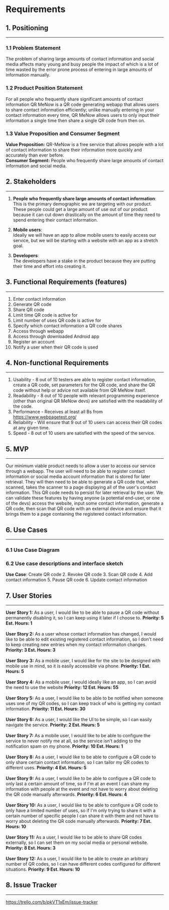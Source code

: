 # Requirements
## 1. Positioning
___
### 1.1 Problem Statement
The problem of sharing large amounts of contact information and social media affects many young and busy
people the impact of which is a lot of time wasted by the error prone process of entering in large amounts of
information manually.
### 1.2 Product Position Statement
For all people who frequently share significant amounts of contact information QR MeNow is a QR code
generating webapp that allows users to share contact information efficiently; unlike manually entering
in your contact information every time, QR MeNow allows users to only input their information a single
time then share a single QR code from then on.
### 1.3 Value Proposition and Consumer Segment
**Value Proposition:** QR-MeNow is a free service that allows people with a lot of contact information to
share their information more quickly and accurately than ever before. <br>
**Consumer Segment:** People who frequently share large amounts of contact information and social media.
## 2. Stakeholders
___
1. __People who frequently share large amounts of contact information__: <br>
   This is the primary demographic we are targeting with our product. These people could get a large amount of
   use out of our product because it can cut down drastically on the amount of time they need to spend entering
   their contact information.

2. __Mobile users__: <br>
   Ideally we will have an app to allow mobile users to easily access our service, but we will be starting with
   a website with an app as a stretch goal.

2. __Developers__: <br>
   The developers have a stake in the product because they are putting their time and effort into creating it.
## 3. Functional Requirements (features)
___
1. Enter contact information
2. Generate QR code
3. Share QR code
4. Limit time QR code is active for
5. Limit number of uses QR code is active for
6. Specify which contact information a QR code shares
7. Access through webapp
8. Access through downloaded Android app
9. Register an account
10. Notify a user when their QR code is used
## 4. Non-functional Requirements
___
1. Usability - 8 out of 10 testers are able to register contact information, create a QR code, set parameters
   for the QR code, and share the QR code without help or advice not available from QR MeNow itself.
2. Readability - 8 out of 10 people with relevant programming experience (other than original QR MeNow devs)
   are satisfied with the readability of the code.
3. Performance - Receives at least all Bs from https://www.webpagetest.org/
4. Reliability - Will ensure that 9 out of 10 users can access their QR codes at any given time.
5. Speed - 8 out of 10 users are satisfied with the speed of the service.
## 5. MVP
___
Our minimum viable product needs to allow a user to access our service through a webapp. The user will need to be
able to register contact information or social media account information that is stored for later retrieval. They
will then need to be able to generate a QR code that, when scanned, takes the scanner to a page displaying all of
the user's contact information. This QR code needs to persist for later retrieval by the user. We can validate these
features by having anyone (a potential end-user, or one of the devs) access the website, input some contact
information, generate a QR code, then scan that QR code with an external device and ensure that it brings them to a
page containing the registered contact information.
## 6. Use Cases
___
### 6.1 Use Case Diagram
### 6.2 Use case descriptions and interface sketch
__Use Case__: Create QR code
2. Revoke QR code
3. Scan QR code
4. Add contact information
5. Pause QR code
6. Update contact information
## 7. User Stories
___
__User Story 1:__ As a user, I would like to be able to pause a QR code without permanently
  disabling it, so I can keep using it later if I choose to. __Priority: 5 Est. Hours: 1__ <br><br>
__User Story 2:__ As a user whose contact information has changed, I would like to be able to edit existing
  registered contact information, so I don't need to keep creating new entries when my contact informaiton
  changes. __Priority: 3 Est. Hours: 3__ <br><br>
__User Story 3:__ As a mobile user, I would like for the site to be designed with mobile use in mind, so it is
  easily accessible via phone. __Priority: 1 Est. Hours: 5__ <br><br>
__User Story 4:__ As a mobile user, I would ideally like an app, so I can avoid the need to use the website
 __Priority: 12 Est. Hours: 55__ <br><br>
__User Story 5:__ As a user, I would like to be able to be notified when someone uses one of my QR codes, so I
  can keep track of who is getting my contact information. __Priority: 11 Est. Hours: 30__ <br><br>
__User Story 6:__ As a user, I would like the UI to be simple, so I can easily navigate the service.
  __Priority: 2 Est. Hours: 5__ <br><br>
__User Story 7:__ As a mobile user, I would like to be able to configure the service to never notify me at
  all, so the service isn't adding to the notification spam on my phone. __Priority: 10 Est. Hours: 1__ <br><br>
__User Story 8:__ As a user, I would like to be able to configure a QR code to only share certain contact
  information, so I can tailor my QR codes to different uses. __Priority: 4 Est. Hours: 5__ <br><br>
__User Story 9:__ As a user, I would like to be able to configure a QR code to only last a certain amount of
  time, so if I'm at an event I can share my information with people at the event and not have to worry about
  deleting the QR code manually afterwards. __Priority: 6 Est. Hours: 4__ <br><br>
__User Story 10:__ As a user, I would like to be able to configure a QR code to only have a limited number of
  uses, so if I'm only trying to share it with a certain number of specific people I can share it with them and
  not have to worry about deleting the QR code manually afterwards. __Priority: 7 Est. Hours: 10__ <br><br>
__User Story 11:__ As a user, I would like to be able to share QR codes externally, so I can set them on my social
  media or personal website. __Priority: 8 Est. Hours: 3__ <br><br>
__User Story 12:__ As a user, I would like to be able to create an arbitrary number of QR codes, so I can have
  different codes configured for different situations. __Priority: 9 Est. Hours: 10__ <br>
## 8. Issue Tracker
___
https://trello.com/b/pkVT1xEm/issue-tracker